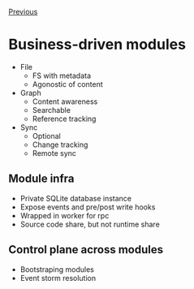 [Previous](./RFC-20220831-modular-service-architecture.md)

# Business-driven modules

- File
  - FS with metadata
  - Agonostic of content
- Graph
  - Content awareness
  - Searchable
  - Reference tracking
- Sync
  - Optional
  - Change tracking
  - Remote sync

## Module infra

- Private SQLite database instance
- Expose events and pre/post write hooks
- Wrapped in worker for rpc
- Source code share, but not runtime share

## Control plane across modules

- Bootstraping modules
- Event storm resolution
